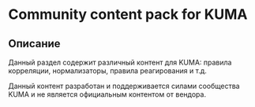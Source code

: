 # Community content pack for KUMA
## Описание
Данный раздел содержит различный контент для KUMA: правила корреляции, нормализаторы, правила реагирования и т.д.

Данный контент разработан и поддерживается силами сообщества KUMA и не является официальным контентом от вендора.
